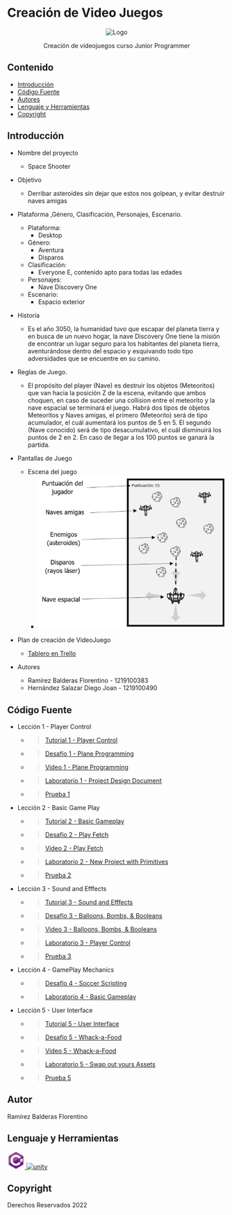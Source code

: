 # Creación de Video Juegos
<p align="center">
    <img src="https://www.industriaanimacion.com///wp-content/uploads/2021/11/4-6.jpg" alt="Logo" width=1200 height=300>

  <p align="center">
    Creación de videojuegos curso Junior Programmer
    <br>
  </p>
</p>


## Contenido
- [Introducción](#introducción)
- [Código Fuente](#código-fuente)
- [Autores](#autor)
- [Lenguaje y Herramientas](#lenguaje-y-herramientas)
- [Copyright](#copyright)

## Introducción

- Nombre del proyecto
  - Space Shooter

- Objetivo
  - Derribar asteroides sin dejar que estos nos golpean, y evitar destruir naves amigas

- Plataforma ,Género, Clasificación, Personajes, Escenario.
  - Plataforma: 
    - Desktop
  - Género:
    - Aventura
    - Disparos
  - Clasificación:
    - Everyone E, contenido apto para todas las edades  
  - Personajes:
    - Nave Discovery One
  - Escenario:
    - Espacio exterior 

- Historia
  - Es el año 3050, la humanidad tuvo que escapar del planeta tierra y en busca de un nuevo hogar, la nave Discovery One tiene la misión de encontrar un lugar seguro para los habitantes del planeta tierra, aventurándose dentro del espacio y esquivando todo tipo adversidades que se encuentre en su camino. 

- Reglas de Juego.
  - El propósito del player (Nave) es destruir los objetos (Meteoritos) que van hacia la posición Z de la escena, evitando que ambos choquen, en caso de suceder una collision entre el meteorito y la nave espacial se terminará el juego. Habrá dos tipos de objetos Meteoritos y Naves amigas,  el primero (Meteorito) será de tipo acumulador, el cuál aumentará los puntos de 5 en 5. El segundo (Nave conocido) será de tipo desacumulativo, el cuál disminuirá los puntos de 2 en 2. En caso de llegar a los 100 puntos se ganará la partida.

- Pantallas de Juego
  - Escena del juego
    - ![scene-game](img/scene-game.png)

- Plan de creación de VideoJuego
  - [Tablero en Trello](https://trello.com/b/YE2REfxC/space-shooter)

- Autores
  - Ramírez Balderas Florentino - 1219100383
  - Hernández Salazar Diego Joan - 1219100490

## Código Fuente
* Lección 1 - Player Control
  * > [Tutorial 1 - Player Control](https://github.com/Florentinorm/Curso_Unity/tree/main/Lecci%C3%B3n%201%20-%20Player%20Control/Unit%201%20-%20Player%20Control)
  * > [Desafío 1 - Plane Programming](https://github.com/Florentinorm/Curso_Unity/tree/main/Lecci%C3%B3n%201%20-%20Player%20Control/Challenge%201%20-%20Plane%20Programming)
  * > [Video 1 - Plane Programming](https://drive.google.com/file/d/1sdTbtyLJXs9oKxYURwrJO58VVyJozHHB/view?usp=sharing)
  * > [Laboratorio 1 - Project Design Document](https://drive.google.com/file/d/1R6tkGhJorwGi9YTQ3RLckeeuJ72jfLJU/view?usp=sharing)
  * > [Prueba 1](https://github.com/Florentinorm/Curso_Unity/blob/main/Lecci%C3%B3n%201%20-%20Player%20Control/Quiz%201%20-%20Unit%201%20-%20Player%20Control.png)

* Lección 2 - Basic Game Play
  * > [Tutorial 2 - Basic Gameplay](https://github.com/Florentinorm/Curso_Unity/tree/main/Lecci%C3%B3n%202%20-%20Basic%20Game%20Play/Unit%202%20-%20Basic%20Gameplay)
  * > [Desafío 2 - Play Fetch](https://github.com/Florentinorm/Curso_Unity/tree/main/Lecci%C3%B3n%202%20-%20Basic%20Game%20Play/Challenge%202%20-%20Play%20Fetch)
  * > [Video 2 - Play Fetch](https://drive.google.com/file/d/1BkZQpGCWyH1L0HM8wkKRgplz04OJhoEt/view?usp=sharing)
  * > [Laboratorio 2 - New Project with Primitives](https://github.com/Florentinorm/Curso_Unity/tree/main/Lecci%C3%B3n%202%20-%20Basic%20Game%20Play/Lab%202%20-%20New%20Project%20with%20Primitives)
  * > [Prueba 2](https://github.com/Florentinorm/Curso_Unity/blob/main/Lecci%C3%B3n%202%20-%20Basic%20Game%20Play/Quiz%202%20-%20Unit2%20-%20Basic%20Gameplay.png)

* Lección 3 - Sound and Efffects
  * > [Tutorial 3 - Sound and Efffects ](https://github.com/Florentinorm/Curso_Unity/tree/main/Lecci%C3%B3n%203%20-%20Sound%20and%20Efffects/Unit%203%20-%20Sound%20and%20Efffects)
  * > [Desafío 3 - Balloons, Bombs, & Booleans](https://github.com/Florentinorm/Curso_Unity/tree/main/Lecci%C3%B3n%203%20-%20Sound%20and%20Efffects/Challenge%203%20-%20Balloons%2C%20Bombs%2C%20%26%20Booleans)
  * > [Video 3 - Balloons, Bombs, & Booleans](https://drive.google.com/file/d/1I8mAmhb6XU6_lWaiPIn116uVsCBic-vX/view?usp=sharing)
  * > [Laboratorio 3 - Player Control](https://github.com/Florentinorm/Curso_Unity/tree/main/Lecci%C3%B3n%203%20-%20Sound%20and%20Efffects/Lab%203%20-%20Player%20Control)
  * > [Prueba 3](https://github.com/Florentinorm/Curso_Unity/blob/main/Lecci%C3%B3n%203%20-%20Sound%20and%20Efffects/Quiz%203%20-%20Unit%203%20-%20Sound%20and%20Efffects.png)

* Lección 4 - GamePlay Mechanics
  * > [Desafío 4 - Soccer Scripting]()
  * > [Laboratorio 4 - Basic Gameplay](https://github.com/Florentinorm/Curso_Unity/tree/main/Lecci%C3%B3n%204%20-%20GamePlay%20Mechanics/Lab%204%20-%20Basic%20Gameplay)


* Lección 5 - User Interface
  * > [Tutorial 5 - User Interface](https://github.com/Florentinorm/Curso_Unity/tree/main/Lecci%C3%B3n%205%20-%20User%20Interface/Unit%205%20-%20User%20Interface)
  * > [Desafío 5 - Whack-a-Food](https://github.com/Florentinorm/Curso_Unity/tree/main/Lecci%C3%B3n%205%20-%20User%20Interface/Challenge%205%20-%20Whack-a-Food)
  * > [Video 5 - Whack-a-Food](https://drive.google.com/file/d/1j657hBBIsBzMIORCM_QOX_3kBnUrkTs9/view?usp=sharing)
  * > [Laboratorio 5 - Swap out yours Assets](https://github.com/Florentinorm/Curso_Unity/tree/main/Lecci%C3%B3n%205%20-%20User%20Interface/Lab%205%20-%20Swap%20out%20your%20Assets)
  * > [Prueba 5](https://github.com/Florentinorm/Curso_Unity/blob/main/Lecci%C3%B3n%205%20-%20User%20Interface/Quiz%205%20-%20Lecci%C3%B3n%205%20-%20User%20Interface.png)

## Autor
Ramírez Balderas Florentino 

## Lenguaje y Herramientas
<p align="left"> <a href="https://www.w3schools.com/cs/" target="_blank" rel="noreferrer"> <img src="https://raw.githubusercontent.com/devicons/devicon/master/icons/csharp/csharp-original.svg" alt="csharp" width="40" height="40"/> </a> <a href="https://unity.com/" target="_blank" rel="noreferrer"> <img src="https://www.vectorlogo.zone/logos/unity3d/unity3d-icon.svg" alt="unity" width="40" height="40"/> </a> </p>

## Copyright
Derechos Reservados 2022
